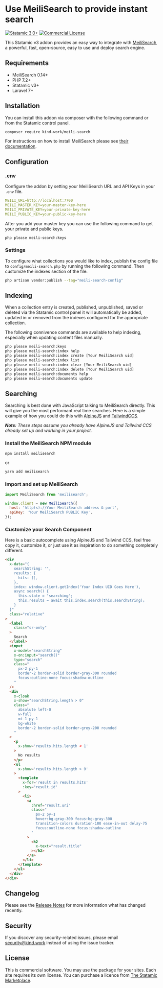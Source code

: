 # Use MeiliSearch to provide instant search

[![Statamic 3.0+](https://img.shields.io/badge/Statamic-3.0%2B-FF269E)](https://statamic.com)
[![Commercial License](https://img.shields.io/badge/License-Commercial-yellow)](#)

This Statamic v3 addon provides an easy way to integrate with [MeiliSearch](https://www.meilisearch.com/), a powerful, fast, open-source, easy to use and deploy search engine.

## Requirements
* MeiliSearch 0.14+
* PHP 7.2+
* Statamic v3+
* Laravel 7+

## Installation
You can install this addon via composer with the following command or from the Statamic control panel.

```bash
composer require kind-work/meili-search
```

For instructions on how to install MeiliSearch please see [their documentation](https://docs.meilisearch.com/guides/advanced_guides/installation.html).

## Configuration
### .env
Configure the addon by setting your MeiliSearch URL and API Keys in your `.env` file.

```yaml
MEILI_URL=http://localhost:7700
MEILI_MASTER_KEY=your-master-key-here
MEILI_PRIVATE_KEY=your-private-key-here
MEILI_PUBLIC_KEY=your-public-key-here
```

After you add your master key you can use the following command to get your private and public keys.

```bash
php please meili-search:keys
```

### Settings
To configure what collections you would like to index, publish the config file to `config/meili-search.php` by running the following command. Then customize the indexes section of the file.

```bash
php artisan vendor:publish --tag="meili-search-config"
```

## Indexing
When a collection entry is created, published, unpublished, saved or deleted via the Statamic control panel it will automatically be added, updated in or removed from the indexes configured for the appropriate collection.

The following connivence commands are available to help indexing, especially when updating content files manually.

```bash
php please meili-search:keys
php please meili-search:index help
php please meili-search:index create [Your MeiliSearch uid]
php please meili-search:index list
php please meili-search:index clear [Your MeiliSearch uid]
php please meili-search:index delete [Your MeiliSearch uid]
php please meili-search:documents help
php please meili-search:documents update
```

## Searching
Searching is best done with JavaScript talking to MeiliSearch directly. This will give you the most performant real time searches. Here is a simple example of how you could do this with [AlpineJS](https://github.com/alpinejs/alpine) and [TailwindCCS](https://tailwindcss.com).

***Note:** These steps assume you already have AlpineJS and Tailwind CCS already set up and working in your project.*

### Install the MeiliSearch NPM module
```bash
npm install meilisearch
```
or
```bash
yarn add meilisearch
```

### Import and set up MeiliSearch
```js
import MeiliSearch from 'meilisearch';

window.client = new MeiliSearch({
  host: 'http(s)://Your MeiliSearch address & port',
  apiKey: 'Your MeiliSearch PUBLIC Key',
});
```

### Customize your Search Component
Here is a basic autocomplete using AlpineJS and Tailwind CCS, feel free copy it, customize it, or just use it as inspiration to do something completely different.
```html
<div
  x-data="{
    searchString: '',
    results: {
      hits: [],
    },
    index: window.client.getIndex('Your Index UID Goes Here'),
    async search() {
      this.state = 'searching';
      this.results = await this.index.search(this.searchString);
    }
  }"
  class="relative"
>
  <label
    class="sr-only"
  >
    Search
  </label>
  <input
    x-model="searchString"
    x-on:input="search()"
    type="search"
    class="
      px-2 py-1
      border-2 border-solid border-gray-300 rounded
      focus:outline-none focus:shadow-outline
    "
  />
  <div
    x-cloak
    x-show="searchString.length > 0"
    class="
      absolute left-0
      w-full
      mt-1 py-1
      bg-white
      border-2 border-solid border-grey-200 rounded
    "
  >
    <p
      x-show='results.hits.length < 1'
    >
      No results
    </p>
    <ul
      x-show='results.hits.length > 0'
    >
      <template
        x-for='result in results.hits'
        :key="result.id"
      >
        <li>
          <a
            :href="result.uri"
            class="
              px-2 py-1
              hover:bg-gray-300 focus:bg-gray-300
              transition-colors duration-100 ease-in-out delay-75
              focus:outline-none focus:shadow-outline
            "
          >
            <h2
              x-text="result.title"
            ></h2>
          </a>
        </li>
      </template>
    </ul>
  </div>
</div>
```

## Changelog
Please see the [Release Notes](https://statamic.com/addons/jrc9designstudio/meili-search/release-notes) for more information what has changed recently.

## Security
If you discover any security-related issues, please email [security@kind.work](mailto:security@kind.work) instead of using the issue tracker.

## License
This is commercial software. You may use the package for your sites. Each site requires its own license. You can purchase a licence from [The Statamic Marketplace](https://statamic.com/addons/jrc9designstudio/meili-search).

